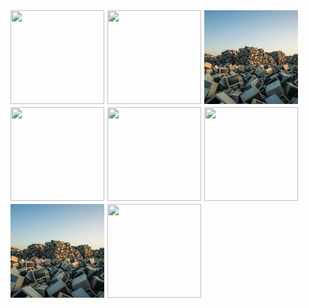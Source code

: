 <div style="display: flex; flex-wrap: wrap; gap: 5px;">
  <img src="img/image1.png" width="150" height="150" />
  <img src="img/image2.png" width="150" height="150" />
  <img src="img/image3.png" width="150" height="150" />
  <img src="img/image4.png" width="150" height="150" />
  <img src="img/image1.png" width="150" height="150" />
  <img src="img/image2.png" width="150" height="150" />
  <img src="img/image3.png" width="150" height="150" />
  <img src="img/image4.png" width="150" height="150" />
</div>
